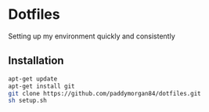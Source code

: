 # Dotfiles

Setting up my environment quickly and consistently

## Installation

```bash
apt-get update
apt-get install git
git clone https://github.com/paddymorgan84/dotfiles.git
sh setup.sh
```
